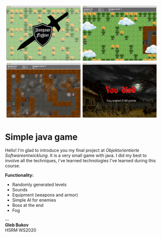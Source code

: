 ![alt text](screen.jpg "overview")  

# Simple java game

Hello! I'm glad to introduce you my final project at *Objektorientierte Softwareentwicklung*. It is a very small game with java. I did my best to involve all the techniques, i've learned technologies I've learned during this course.

**Functionality:**

+ Randomly generated levels
+ Sounds
+ Equipment (weapons and armor)
+ Simple AI for enemies
+ Boss at the end
+ Fog

--  
**Gleb Bukov**  
HSRM WS2020